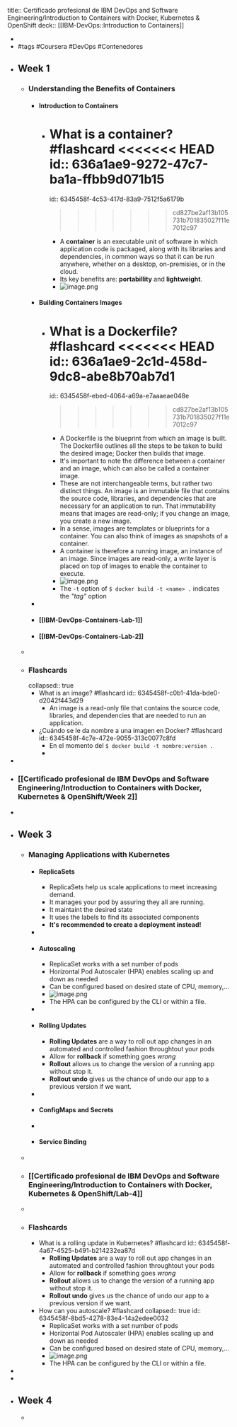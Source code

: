 title:: Certificado profesional de IBM DevOps and Software Engineering/Introduction to Containers with Docker, Kubernetes & OpenShift
deck:: [[IBM-DevOps::Introduction to Containers]]

-
- #tags #Coursera #DevOps #Contenedores
- ## Week 1
	- ### Understanding the Benefits of Containers
		- #### Introduction to Containers
			- What is a container? #flashcard
			  <<<<<<< HEAD
			  id:: 636a1ae9-9272-47c7-ba1a-ffbb9d071b15
			  =======
			  id:: 6345458f-4c53-417d-83a9-7512f5a6179b
			  >>>>>>> cd827be2af13b105731b701835027f11e7012c97
				- A **container** is an executable unit of software in which application code is packaged, along with its libraries and dependencies, in common ways so that it can be run anywhere, whether on a desktop, on-premisies, or in the cloud.
				- Its key benefits are: **portabillity** and **lightweight**.
				- ![image.png](../assets/image_1659713334665_0.png)
		- #### Building Containers Images
			- What is a Dockerfile? #flashcard
			  <<<<<<< HEAD
			  id:: 636a1ae9-2c1d-458d-9dc8-abe8b70ab7d1
			  =======
			  id:: 6345458f-ebed-4064-a69a-e7aaaeae048e
			  >>>>>>> cd827be2af13b105731b701835027f11e7012c97
				- A Dockerfile is the blueprint from which an image is built. The Dockerfile outlines all the steps to be taken to build the desired image; Docker then builds that image.
				- It's important to note the difference between a container and an image, which can also be called a container image.
				- These are not interchangeable terms, but rather two distinct things. An image is an immutable file that contains the source code, libraries, and dependencies that are necessary for an application to run. That immutability means that images are read-only; if you change an image, you create a new image.
				- In a sense, images are templates or blueprints for a container. You can also think of images as snapshots of a container.
				- A container is therefore a running image, an instance of an image. Since images are read-only, a write layer is placed on top of images to enable the container to execute.
				- ![image.png](../assets/image_1659714500691_0.png)
				- The `-t` option of `$ docker build -t <name> .` indicates the *"tag"* option
		-
		- #### [[IBM-DevOps-Containers-Lab-1]]
		- #### [[IBM-DevOps-Containers-Lab-2]]
	-
	- ### Flashcards
	  collapsed:: true
		- What is an image? #flashcard
		  id:: 6345458f-c0b1-41da-bde0-d2042f443d29
			- An image is a read-only file that contains the source code, libraries, and dependencies that are needed to run an application.
		- ¿Cuándo se le da nombre a una imagen en Docker? #flashcard
		  id:: 6345458f-4c7e-472e-9055-313c0077c8fd
			- En el momento del `$ docker build -t nombre:version .`
			-
-
- ### [[Certificado profesional de IBM DevOps and Software Engineering/Introduction to Containers with Docker, Kubernetes & OpenShift/Week 2]]
-
- ## Week 3
	- ### Managing Applications with Kubernetes
		- #### ReplicaSets
			- ReplicaSets help us scale applications to meet increasing demand.
			- It manages your pod by assuring they all are running.
			- It maintaint the desired state
			- It uses the labels to find its associated components
			- **It's recommended to create a deployment instead!**
		-
		- #### Autoscaling
			- ReplicaSet works with a set number of pods
			- Horizontal Pod Autoscaler (HPA) enables scaling up and down as needed
			- Can be configured based on desired state of CPU, memory,...
			- ![image.png](../assets/image_1663243423582_0.png)
			- The HPA can be configured by the CLI or within a file.
		-
		- #### Rolling Updates
			- **Rolling Updates** are a way to roll out app changes in an automated and controlled fashion throughtout your pods
			- Allow for **rollback** if something goes *wrong*
			- **Rollout** allows us to change the version of a running app without stop it.
			- **Rollout undo** gives us the chance of undo our app to a previous version if we want.
		-
		- #### ConfigMaps and Secrets
		-
		- #### Service Binding
	-
	- ### [[Certificado profesional de IBM DevOps and Software Engineering/Introduction to Containers with Docker, Kubernetes & OpenShift/Lab-4]]
	-
	- ### Flashcards
		- What is a rolling update in Kubernetes? #flashcard
		  id:: 6345458f-4a67-4525-b491-b214232ea87d
			- **Rolling Updates** are a way to roll out app changes in an automated and controlled fashion throughtout your pods
			- Allow for **rollback** if something goes *wrong*
			- **Rollout** allows us to change the version of a running app without stop it.
			- **Rollout undo** gives us the chance of undo our app to a previous version if we want.
		- How can you autoscale? #flashcard
		  collapsed:: true
		  id:: 6345458f-8bd5-4278-83e4-14a2edee0032
			- ReplicaSet works with a set number of pods
			- Horizontal Pod Autoscaler (HPA) enables scaling up and down as needed
			- Can be configured based on desired state of CPU, memory,...
			- ![image.png](../assets/image_1663243423582_0.png)
			- The HPA can be configured by the CLI or within a file.
-
-
- ## Week 4
	-